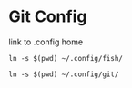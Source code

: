 
# Git Config

link to .config home

```
ln -s $(pwd) ~/.config/fish/

ln -s $(pwd) ~/.config/git/
```


